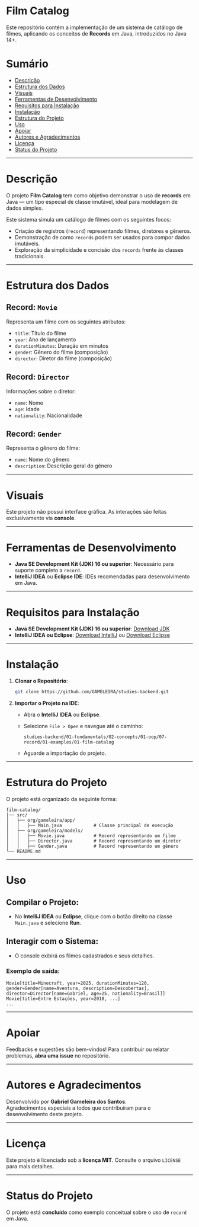 
# Film Catalog

Este repositório contém a implementação de um sistema de catálogo de filmes, aplicando os conceitos de **Records** em Java, introduzidos no Java 14+.

# Sumário
- [Descrição](#descrição)
- [Estrutura dos Dados](#estrutura-dos-dados)
- [Visuais](#visuais)
- [Ferramentas de Desenvolvimento](#ferramentas-de-desenvolvimento)
- [Requisitos para Instalação](#requisitos-para-instalação)
- [Instalação](#instalação)
- [Estrutura do Projeto](#estrutura-do-projeto)
- [Uso](#uso)
- [Apoiar](#apoiar)
- [Autores e Agradecimentos](#autores-e-agradecimentos)
- [Licença](#licença)
- [Status do Projeto](#status-do-projeto)

---

# Descrição

O projeto **Film Catalog** tem como objetivo demonstrar o uso de **records** em Java — um tipo especial de classe imutável, ideal para modelagem de dados simples.

Este sistema simula um catálogo de filmes com os seguintes focos:

- Criação de registros (`record`) representando filmes, diretores e gêneros.
- Demonstração de como `records` podem ser usados para compor dados imutáveis.
- Exploração da simplicidade e concisão dos `records` frente às classes tradicionais.

---

# Estrutura dos Dados

## Record: `Movie`
Representa um filme com os seguintes atributos:

- `title`: Título do filme
- `year`: Ano de lançamento
- `durationMinutes`: Duração em minutos
- `gender`: Gênero do filme (composição)
- `director`: Diretor do filme (composição)

## Record: `Director`
Informações sobre o diretor:

- `name`: Nome
- `age`: Idade
- `nationality`: Nacionalidade

## Record: `Gender`
Representa o gênero do filme:

- `name`: Nome do gênero
- `description`: Descrição geral do gênero

---

# Visuais

Este projeto não possui interface gráfica. As interações são feitas exclusivamente via **console**.

---

# Ferramentas de Desenvolvimento

- **Java SE Development Kit (JDK) 16 ou superior**: Necessário para suporte completo a `record`.
- **IntelliJ IDEA** ou **Eclipse IDE**: IDEs recomendadas para desenvolvimento em Java.

---

# Requisitos para Instalação

- **Java SE Development Kit (JDK) 16 ou superior**: [Download JDK](https://www.oracle.com/java/technologies/javase-downloads.html)
- **IntelliJ IDEA ou Eclipse**: [Download IntelliJ](https://www.jetbrains.com/idea/download/) ou [Download Eclipse](https://www.eclipse.org/downloads/)

---

# Instalação

1. **Clonar o Repositório**:
   ```bash
   git clone https://github.com/GAMELEIRA/studies-backend.git
   ```

2. **Importar o Projeto na IDE**:

   - Abra o **IntelliJ IDEA** ou **Eclipse**.
   - Selecione `File > Open` e navegue até o caminho:

     ```
     studies-backend/01-fundamentals/02-concepts/01-oop/07-record/01-examples/01-film-catalog
     ```

   - Aguarde a importação do projeto.

---

# Estrutura do Projeto

O projeto está organizado da seguinte forma:

```
film-catalog/
│── src/
│   ├── org/gameleira/app/
│   │   ├── Main.java            # Classe principal de execução
│   ├── org/gameleira/models/
│   │   ├── Movie.java           # Record representando um filme
│   │   ├── Director.java        # Record representando um diretor
│   │   ├── Gender.java          # Record representando um gênero
└── README.md
```

---

# Uso

## Compilar o Projeto:
- No **IntelliJ IDEA** ou **Eclipse**, clique com o botão direito na classe `Main.java` e selecione **Run**.

## Interagir com o Sistema:
- O console exibirá os filmes cadastrados e seus detalhes.

### Exemplo de saída:
```
Movie[title=Minecraft, year=2025, durationMinutes=120, gender=Gender[name=Aventura, description=Descobertas], director=Director[name=Gabriel, age=25, nationality=Brasil]]
Movie[title=Entre Estações, year=2018, ...]
...
```

---

# Apoiar

Feedbacks e sugestões são bem-vindos! Para contribuir ou relatar problemas, **abra uma issue** no repositório.

---

# Autores e Agradecimentos

Desenvolvido por **Gabriel Gameleira dos Santos**.  
Agradecimentos especiais a todos que contribuíram para o desenvolvimento deste projeto.

---

# Licença

Este projeto é licenciado sob a **licença MIT**. Consulte o arquivo `LICENSE` para mais detalhes.

---

# Status do Projeto

O projeto está **concluído** como exemplo conceitual sobre o uso de `record` em Java.
